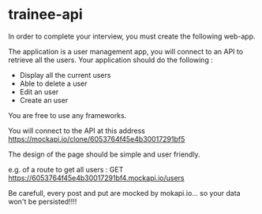 # trainee-api 

In order to complete your interview, you must create the following web-app.

The application is a user management app, you will connect to an API to retrieve all the users. Your application should do the following :

- Display all the current users
- Able to delete a user
- Edit an user
- Create an user

You are free to use any frameworks.

You will connect to the API at this address https://mockapi.io/clone/6053764f45e4b30017291bf5

The design of the page should be simple and user friendly.

e.g. of a route to get all users :
GET https://6053764f45e4b30017291bf4.mockapi.io/users 

Be carefull, every post and put are mocked by mokapi.io... so your data won't be persisted!!!!

